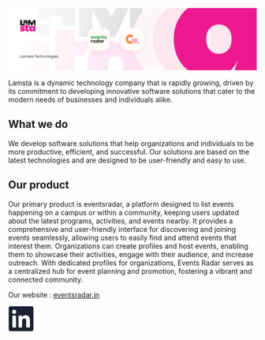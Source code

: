 <img src="https://raw.githubusercontent.com/teamlamsta/.github/main/lamsta_banner_2_1.png">

Lamsta is a dynamic technology company that is rapidly growing, driven by its commitment to developing innovative software solutions that cater to the modern needs of businesses and individuals alike.

## What we do

We develop software solutions that help organizations and individuals to be more productive, efficient, and successful. Our solutions are based on the latest technologies and are designed to be user-friendly and easy to use.

## Our product

Our primary product is eventsradar, a platform designed to list events happening on a campus or within a community, keeping users updated about the latest programs, activities,
and events nearby. It provides a comprehensive and user-friendly interface for discovering and joining events seamlessly, allowing users to easily find and attend events that 
interest them. Organizations can create profiles and host events, enabling them to showcase their activities, engage with their audience, and increase outreach. With dedicated 
profiles for organizations, Events Radar serves as a centralized hub for event planning and promotion, fostering a vibrant and connected community.

Our website : [eventsradar.in](https://www.eventsradar.in/)

<a href="https://www.linkedin.com/company/lamsta/">
<svg fill="#1C2033" width="52" height="52" viewBox="0 0 64 64" xmlns="http://www.w3.org/2000/svg"><path d="M58.5016 1H5.60156C3.10156 1 1.10156 3 1.10156 5.5V58.5C1.10156 60.9 3.10156 63 5.60156 63H58.3016C60.8016 63 62.8016 61 62.8016 58.5V5.4C63.0016 3 61.0016 1 58.5016 1ZM19.4016 53.7H10.3016V24.2H19.4016V53.7ZM14.8016 20.1C11.8016 20.1 9.50156 17.7 9.50156 14.8C9.50156 11.9 11.9016 9.5 14.8016 9.5C17.7016 9.5 20.1016 11.9 20.1016 14.8C20.1016 17.7 17.9016 20.1 14.8016 20.1ZM53.9016 53.7H44.8016V39.4C44.8016 36 44.7016 31.5 40.0016 31.5C35.2016 31.5 34.5016 35.3 34.5016 39.1V53.7H25.4016V24.2H34.3016V28.3H34.4016C35.7016 25.9 38.6016 23.5 43.1016 23.5C52.4016 23.5 54.1016 29.5 54.1016 37.7V53.7H53.9016Z"/></svg></a>
